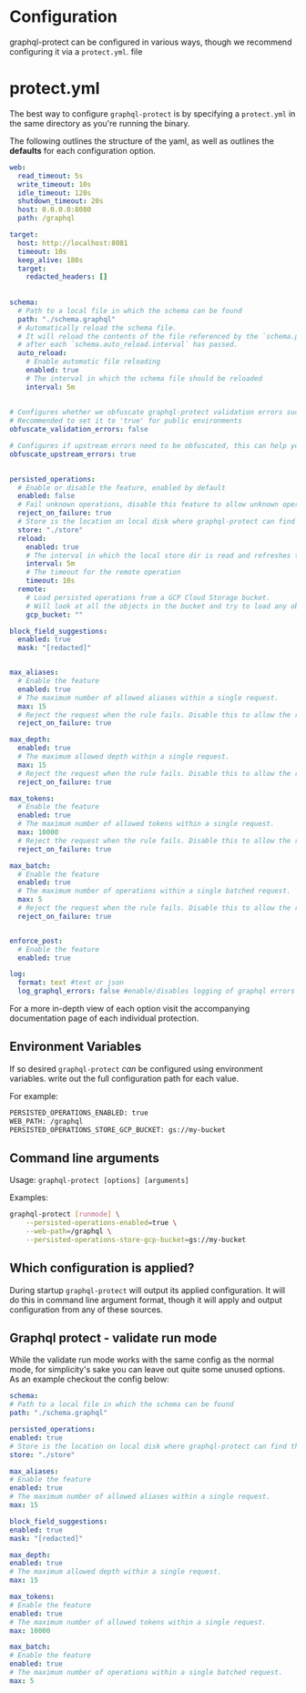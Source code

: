 # Configuration

graphql-protect can be configured in various ways, though we recommend configuring it via a `protect.yml`. file

<!-- TOC -->

# protect.yml

The best way to configure `graphql-protect` is by specifying a `protect.yml` in the same directory as you're running the binary.

The following outlines the structure of the yaml, as well as outlines the **defaults** for each configuration option.

```yaml
web:
  read_timeout: 5s
  write_timeout: 10s
  idle_timeout: 120s
  shutdown_timeout: 20s
  host: 0.0.0.0:8080
  path: /graphql

target:
  host: http://localhost:8081
  timeout: 10s
  keep_alive: 180s
  target:
    redacted_headers: []
      
      
schema:
  # Path to a local file in which the schema can be found
  path: "./schema.graphql"
  # Automatically reload the schema file. 
  # It will reload the contents of the file referenced by the `schema.path` configuration option
  # after each `schema.auto_reload.interval` has passed.
  auto_reload:
    # Enable automatic file reloading
    enabled: true
    # The interval in which the schema file should be reloaded
    interval: 5m
    
    
# Configures whether we obfuscate graphql-protect validation errors such as max_aliases/max_tokens
# Recommended to set it to 'true' for public environments
obfuscate_validation_errors: false

# Configures if upstream errors need to be obfuscated, this can help you hide internals of your upstream landscape
obfuscate_upstream_errors: true

    
persisted_operations:
  # Enable or disable the feature, enabled by default
  enabled: false
  # Fail unknown operations, disable this feature to allow unknown operations to reach your GraphQL API
  reject_on_failure: true
  # Store is the location on local disk where graphql-protect can find the persisted operations, it loads any `*.json` files on disk
  store: "./store"
  reload:
    enabled: true
    # The interval in which the local store dir is read and refreshes the internal state
    interval: 5m
    # The timeout for the remote operation
    timeout: 10s
  remote:
    # Load persisted operations from a GCP Cloud Storage bucket.
    # Will look at all the objects in the bucket and try to load any object with a `.json` extension
    gcp_bucket: ""

block_field_suggestions:
  enabled: true
  mask: "[redacted]"


max_aliases:
  # Enable the feature
  enabled: true
  # The maximum number of allowed aliases within a single request.
  max: 15
  # Reject the request when the rule fails. Disable this to allow the request
  reject_on_failure: true

max_depth:
  enabled: true
  # The maximum allowed depth within a single request.
  max: 15
  # Reject the request when the rule fails. Disable this to allow the request
  reject_on_failure: true

max_tokens:
  # Enable the feature
  enabled: true
  # The maximum number of allowed tokens within a single request.
  max: 10000
  # Reject the request when the rule fails. Disable this to allow the request regardless of token count.
  reject_on_failure: true

max_batch:
  # Enable the feature
  enabled: true
  # The maximum number of operations within a single batched request.
  max: 5
  # Reject the request when the rule fails. Disable this to allow the request regardless of token count.
  reject_on_failure: true


enforce_post:
  # Enable the feature
  enabled: true

log:
  format: text #text or json
  log_graphql_errors: false #enable/disables logging of graphql errors
```

For a more in-depth view of each option visit the accompanying documentation page of each individual protection.

## Environment Variables

If so desired `graphql-protect` _can_ be configured using environment variables. write out the full configuration path for each value.

For example:

```bash
PERSISTED_OPERATIONS_ENABLED: true
WEB_PATH: /graphql
PERSISTED_OPERATIONS_STORE_GCP_BUCKET: gs://my-bucket
```

## Command line arguments

Usage: `graphql-protect [options] [arguments]`

Examples:

```bash
graphql-protect [runmode] \
    --persisted-operations-enabled=true \
    --web-path=/graphql \
    --persisted-operations-store-gcp-bucket=gs://my-bucket
```

## Which configuration is applied?

During startup `graphql-protect` will output its applied configuration. It will do this in command line argument format, though it will apply and output configuration from any of these sources.


## Graphql protect - validate run mode
While the validate run mode works with the same config as the normal mode, for simplicity's sake you can leave out quite some unused options.
As an example checkout the config below:

```yaml
schema:
# Path to a local file in which the schema can be found
path: "./schema.graphql"

persisted_operations:
enabled: true
# Store is the location on local disk where graphql-protect can find the persisted operations, it loads any `*.json` files on disk
store: "./store"

max_aliases:
# Enable the feature
enabled: true
# The maximum number of allowed aliases within a single request.
max: 15

block_field_suggestions:
enabled: true
mask: "[redacted]"

max_depth:
enabled: true
# The maximum allowed depth within a single request.
max: 15

max_tokens:
# Enable the feature
enabled: true
# The maximum number of allowed tokens within a single request.
max: 10000

max_batch:
# Enable the feature
enabled: true
# The maximum number of operations within a single batched request.
max: 5
```
